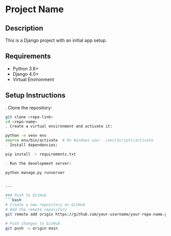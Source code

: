 # Project Name

## Description
This is a Django project with an initial app setup.

## Requirements
- Python 3.8+
- Django 4.0+
- Virtual Environment

## Setup Instructions
. Clone the repository:
   ```bash
   git clone <repo-link>
   cd <repo-name>
. Create a virtual environment and activate it:

python -m venv env
source env/bin/activate  # On Windows use: .\env\Scripts\activate
. Install dependencies:

pip install -r requirements.txt

. Run the development server:

python manage.py runserver


---

### Push to GitHub
```bash
# Create a new repository on GitHub
# Add the remote repository
git remote add origin https://github.com/your-username/your-repo-name.git  

# Push changes to GitHub
git push -u origin main  

